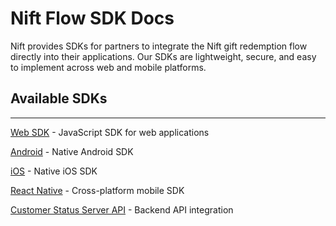 # Nift Flow SDK Docs

Nift provides SDKs for partners to integrate the Nift gift redemption flow directly into their applications. Our SDKs are lightweight, secure, and easy to implement across web and mobile platforms.

## Available SDKs

---
[Web SDK](sdk/web.md) - JavaScript SDK for web applications

[Android](sdk/android.md) - Native Android SDK

[iOS](sdk/ios.md) - Native iOS SDK

[React Native](sdk/react-native.md) - Cross-platform mobile SDK

[Customer Status Server API](sdk/customer-status-server.md) - Backend API integration
